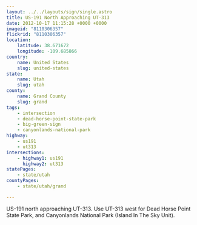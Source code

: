 ```yaml
---
layout: ../../layouts/sign/single.astro
title: US-191 North Approaching UT-313
date: 2012-10-17 11:15:28 +0000 +0000
imageid: "8110306357"
flickrid: "8110306357"
location:
    latitude: 38.671672
    longitude: -109.685866
country:
    name: United States
    slug: united-states
state:
    name: Utah
    slug: utah
county:
    name: Grand County
    slug: grand
tags:
    - intersection
    - dead-horse-point-state-park
    - big-green-sign
    - canyonlands-national-park
highway:
    - us191
    - ut313
intersections:
    - highway1: us191
      highway2: ut313
statePages:
    - state/utah
countyPages:
    - state/utah/grand

---
```

US-191 north approaching UT-313.  Use UT-313 west for Dead Horse Point State Park, and Canyonlands National Park (Island In The Sky Unit).